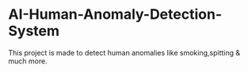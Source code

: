 # AI-Human-Anomaly-Detection-System
This project is made to detect human anomalies like smoking,spitting &amp; much more.
